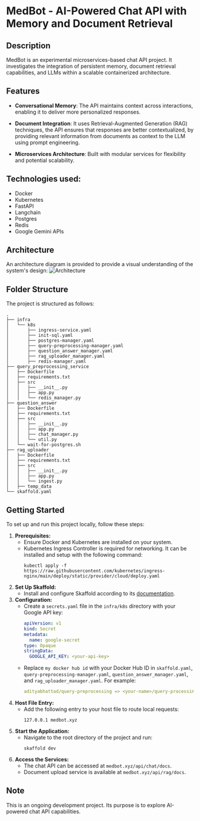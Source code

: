 # MedBot - AI-Powered Chat API with Memory and Document Retrieval

## Description

MedBot is an experimental microservices-based chat API project. It investigates the integration of persistent memory, document retrieval capabilities, and LLMs within a scalable containerized architecture.

## Features

- **Conversational Memory**: The API maintains context across interactions, enabling it to deliver more personalized responses.

- **Document Integration**: It uses Retrieval-Augmented Generation (RAG) techniques, the API ensures that responses are better contextualized, by providing relevant information from documents as context to the LLM using prompt engineering.

- **Microservices Architecture**: Built with modular services for flexibility and potential scalability.

## Technologies used:

- Docker
- Kubernetes
- FastAPI
- Langchain
- Postgres
- Redis
- Google Gemini APIs

## Architecture

An architecture diagram is provided to provide a visual understanding of the system's design:
![Architecture](https://github.com/consumer-ai-lab/microservices-based-chatbot-api/assets/93488388/465aaad8-31a1-4ca1-8136-72c6a46232db)


## Folder Structure

The project is structured as follows:

```
.
├── infra
│   └── k8s
│       ├── ingress-service.yaml
│       ├── init-sql.yaml
│       ├── postgres-manager.yaml
│       ├── query-preprocessing-manager.yaml
│       ├── question_answer_manager.yaml
│       ├── rag_uploader_manager.yaml
│       ├── redis-manager.yaml
├── query_preprocessing_service
│   ├── Dockerfile
│   ├── requirements.txt
│   ├── src
│   │   ├── __init__.py
│   │   ├── app.py
│   │   └── redis_manager.py
├── question_answer
│   ├── Dockerfile
│   ├── requirements.txt
│   ├── src
│   │   ├── __init__.py
│   │   ├── app.py
│   │   ├── chat_manager.py
│   │   └── util.py
│   └── wait-for-postgres.sh
├── rag_uploader
│   ├── Dockerfile
│   ├── requirements.txt
│   ├── src
│   │   ├── __init__.py
│   │   ├── app.py
│   │   └── ingest.py
│   ├── temp_data
└── skaffold.yaml
```

## Getting Started

To set up and run this project locally, follow these steps:

1. **Prerequisites:**
   - Ensure Docker and Kubernetes are installed on your system.
   - Kubernetes Ingress Controller is required for networking. It can be installed and setup with the following command:
     ```shell
     kubectl apply -f https://raw.githubusercontent.com/kubernetes/ingress-nginx/main/deploy/static/provider/cloud/deploy.yaml
     ```
2. **Set Up Skaffold:**
   - Install and configure Skaffold according to its [documentation](https://skaffold.dev/docs/).
3. **Configuration:**
   - Create a `secrets.yaml` file in the `infra/k8s` directory with your Google API key:
     ```yaml
     apiVersion: v1
     kind: Secret
     metadata:
       name: google-secret
     type: Opaque
     stringData:
       GOOGLE_API_KEY: <your-api-key>
     ```
   - Replace `my docker hub id` with your Docker Hub ID in `skaffold.yaml`, `query-preprocessing-manager.yaml`, `question_answer_manager.yaml`, and `rag_uploader_manager.yaml`. For example:
     ```yaml
     adityabhattad/query-preprocessing => <your-name>/query-processing
     ```
4. **Host File Entry:**
   - Add the following entry to your host file to route local requests:
     ```text
     127.0.0.1 medbot.xyz
     ```
5. **Start the Application:**
   - Navigate to the root directory of the project and run:
     ```shell
     skaffold dev
     ```
6. **Access the Services:**
   - The chat API can be accessed at `medbot.xyz/api/chat/docs`.
   - Document upload service is available at `medbot.xyz/api/rag/docs`.

## Note

This is an ongoing development project. Its purpose is to explore AI-powered chat API capabilities.
